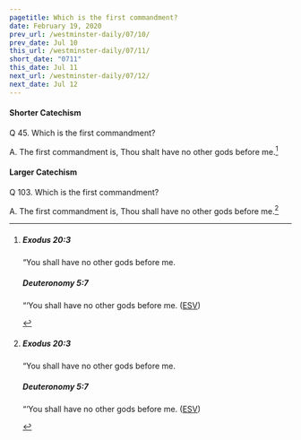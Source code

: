 ```yaml
---
pagetitle: Which is the first commandment?
date: February 19, 2020
prev_url: /westminster-daily/07/10/
prev_date: Jul 10
this_url: /westminster-daily/07/11/
short_date: "0711"
this_date: Jul 11
next_url: /westminster-daily/07/12/
next_date: Jul 12
---
```


#### Shorter Catechism

<span class="q">Q 45.</span> Which is the first commandment?

<span class="q">A.</span> The first commandment is, Thou shalt have no other gods before me.[^fnref:wsc1]


[^fnref:wsc1]: <div class="esv"><h5>Exodus 20:3</h5> <div class="esv-text"><p id="p02020003.01-1">&#8220;You shall have no other gods before me.</p> </div><h5>Deuteronomy 5:7</h5> <div class="esv-text"><p id="p05005007.01-2">&#8220;&#8216;You shall have no other gods before me.  (<a href="http://www.esv.org" class="copyright">ESV</a>)</p> </div> </div>


#### Larger Catechism

<span class="q">Q 103.</span> Which is the first commandment?

<span class="q">A.</span> The first commandment is, Thou shall have no other gods before me.[^fnref:wlc1]


[^fnref:wlc1]: <div class="esv"><h5>Exodus 20:3</h5> <div class="esv-text"><p id="p02020003.01-1">&#8220;You shall have no other gods before me.</p> </div><h5>Deuteronomy 5:7</h5> <div class="esv-text"><p id="p05005007.01-2">&#8220;&#8216;You shall have no other gods before me.  (<a href="http://www.esv.org" class="copyright">ESV</a>)</p> </div> </div>

